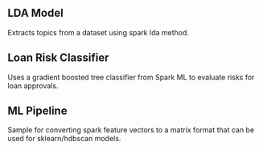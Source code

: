 ## LDA Model
Extracts topics from a dataset using spark lda method.

## Loan Risk Classifier
Uses a gradient boosted tree classifier from Spark ML to evaluate risks for loan approvals.

## ML Pipeline
Sample for converting spark feature vectors to a matrix format that can be used for sklearn/hdbscan models.
